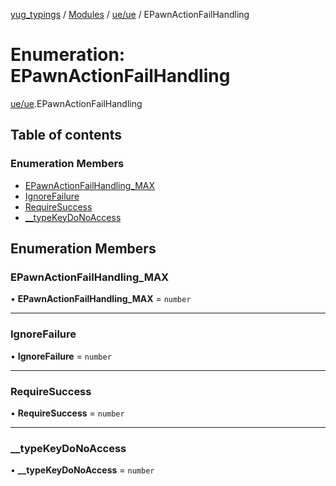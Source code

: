 [yug_typings](../README.md) / [Modules](../modules.md) / [ue/ue](../modules/ue_ue.md) / EPawnActionFailHandling

# Enumeration: EPawnActionFailHandling

[ue/ue](../modules/ue_ue.md).EPawnActionFailHandling

## Table of contents

### Enumeration Members

- [EPawnActionFailHandling\_MAX](ue_ue.EPawnActionFailHandling.md#epawnactionfailhandling_max)
- [IgnoreFailure](ue_ue.EPawnActionFailHandling.md#ignorefailure)
- [RequireSuccess](ue_ue.EPawnActionFailHandling.md#requiresuccess)
- [\_\_typeKeyDoNoAccess](ue_ue.EPawnActionFailHandling.md#__typekeydonoaccess)

## Enumeration Members

### EPawnActionFailHandling\_MAX

• **EPawnActionFailHandling\_MAX** = `number`

___

### IgnoreFailure

• **IgnoreFailure** = `number`

___

### RequireSuccess

• **RequireSuccess** = `number`

___

### \_\_typeKeyDoNoAccess

• **\_\_typeKeyDoNoAccess** = `number`
